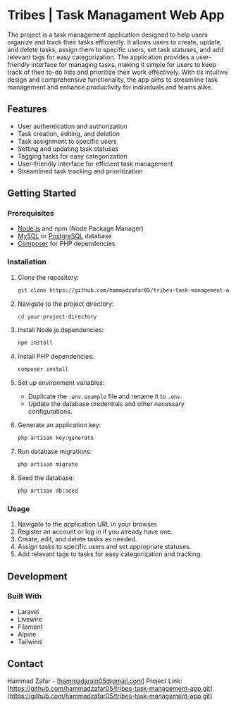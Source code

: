 # Tribes | Task Managament Web App

The project is a task management application designed to help users organize and track their tasks efficiently. It allows users to create, update, and delete tasks, assign them to specific users, set task statuses, and add relevant tags for easy categorization. The application provides a user-friendly interface for managing tasks, making it simple for users to keep track of their to-do lists and prioritize their work effectively. With its intuitive design and comprehensive functionality, the app aims to streamline task management and enhance productivity for individuals and teams alike.


## Features

- User authentication and authorization
- Task creation, editing, and deletion
- Task assignment to specific users
- Setting and updating task statuses
- Tagging tasks for easy categorization
- User-friendly interface for efficient task management
- Streamlined task tracking and prioritization

## Getting Started

### Prerequisites

- [Node.js](https://nodejs.org/) and npm (Node Package Manager)
- [MySQL](https://www.mysql.com/) or [PostgreSQL](https://www.postgresql.org/) database
- [Composer](https://getcomposer.org/) for PHP dependencies

### Installation

1. Clone the repository:
   ```sh
   git clone https://github.com/hammadzafar05/tribes-task-management-app.git
   ```

2. Navigate to the project directory:
   ```sh
   cd your-project-directory
   ```

3. Install Node.js dependencies:
   ```sh
   npm install
   ```

4. Install PHP dependencies:
   ```sh
   composer install
   ```

5. Set up environment variables:
   - Duplicate the `.env.example` file and rename it to `.env`.
   - Update the database credentials and other necessary configurations.

6. Generate an application key:
   ```sh
   php artisan key:generate
   ```

7. Run database migrations:
   ```sh
   php artisan migrate
   ```

8. Seed the database:
   ```sh
   php artisan db:seed
   ```

### Usage

1. Navigate to the application URL in your browser.
2. Register an account or log in if you already have one.
3. Create, edit, and delete tasks as needed.
4. Assign tasks to specific users and set appropriate statuses.
5. Add relevant tags to tasks for easy categorization and tracking.

## Development

### Built With

- Laravel
- Livewire
- Filament
- Alpine
- Tailwind

## Contact

Hammad Zafar - [hammadarain05@gmail.com]
Project Link: [https://github.com/hammadzafar05/tribes-task-management-app.git](https://github.com/hammadzafar05/tribes-task-management-app.git)

